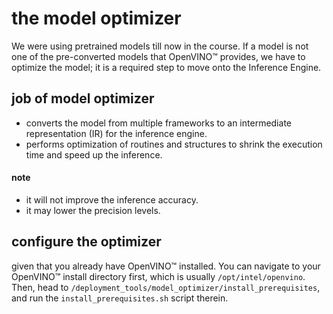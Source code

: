 # the model optimizer
We were using pretrained models till now in the course. If a model is not one of the pre-converted models that OpenVINO™ provides, we have to optimize the model; it is a required step to move onto the Inference Engine.

## job of model optimizer
* converts the model from multiple frameworks to an intermediate representation (IR) for the inference engine.
* performs optimization of routines and structures to shrink the execution time and speed up the inference.

#### note
* it will not improve the inference accuracy.
* it may lower the precision levels.

## configure the optimizer

given that you already have OpenVINO™ installed. You can navigate to your OpenVINO™ install directory first, which is usually `/opt/intel/openvino`. Then, head to `/deployment_tools/model_optimizer/install_prerequisites`, and run the `install_prerequisites.sh` script therein.